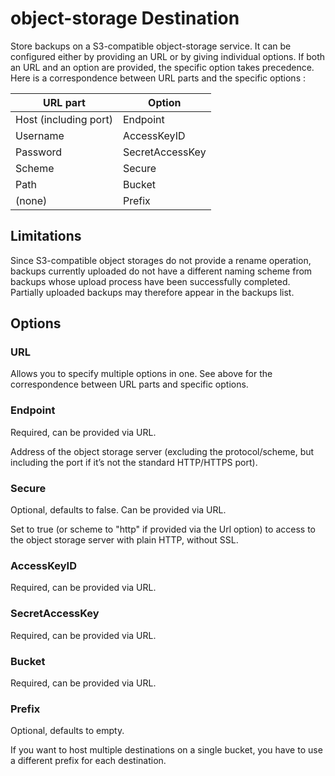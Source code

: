 # object-storage Destination

Store backups on a S3-compatible object-storage service. It can
be configured either by providing an URL or by giving individual
options. If both an URL and an option are provided, the specific option
takes precedence. Here is a correspondence between URL parts and the
specific options :

| URL part              | Option          |
|-----------------------|-----------------|
| Host (including port) | Endpoint        |
| Username              | AccessKeyID     |
| Password              | SecretAccessKey |
| Scheme                | Secure          |
| Path                  | Bucket          |
| (none)                | Prefix          |

## Limitations

Since S3-compatible object storages do not provide a rename operation,
backups currently uploaded do not have a different naming scheme from
backups whose upload process have been successfully completed. Partially
uploaded backups may therefore appear in the backups list.

## Options

### URL

Allows you to specify multiple options in one. See above for the
correspondence between URL parts and specific options.

### Endpoint

Required, can be provided via URL.

Address of the object storage server (excluding the protocol/scheme,
but including the port if it’s not the standard HTTP/HTTPS port).

### Secure

Optional, defaults to false. Can be provided via URL.

Set to true (or scheme to "http" if provided via the Url option) to
access to the object storage server with plain HTTP, without SSL.

### AccessKeyID

Required, can be provided via URL.

### SecretAccessKey

Required, can be provided via URL.

### Bucket

Required, can be provided via URL.

### Prefix

Optional, defaults to empty.

If you want to host multiple destinations on a single bucket, you have
to use a different prefix for each destination.
